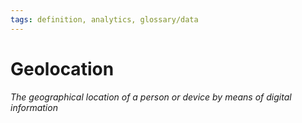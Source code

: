 ```yaml
---
tags: definition, analytics, glossary/data
---
```

#  Geolocation
*The geographical location of a person or device by means of digital information*